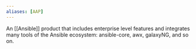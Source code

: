 ```yaml
---
aliases: [AAP]
---
```


An [[Ansible]] product that includes enterprise level features and integrates many tools of the Ansible ecosystem: ansible-core, awx, galaxyNG, and so on.
